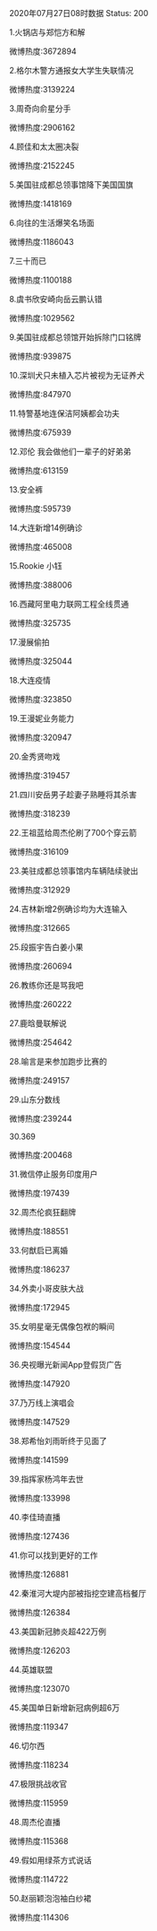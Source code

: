2020年07月27日08时数据
Status: 200

1.火锅店与郑恺方和解

微博热度:3672894

2.格尔木警方通报女大学生失联情况

微博热度:3139224

3.周奇向俞星分手

微博热度:2906162

4.顾佳和太太圈决裂

微博热度:2152245

5.美国驻成都总领事馆降下美国国旗

微博热度:1418169

6.向往的生活爆笑名场面

微博热度:1186043

7.三十而已

微博热度:1100188

8.虞书欣安崎向岳云鹏认错

微博热度:1029562

9.美国驻成都总领馆开始拆除门口铭牌

微博热度:939875

10.深圳犬只未植入芯片被视为无证养犬

微博热度:847970

11.特警基地连保洁阿姨都会功夫

微博热度:675939

12.邓伦 我会做他们一辈子的好弟弟

微博热度:613159

13.安全裤

微博热度:595739

14.大连新增14例确诊

微博热度:465008

15.Rookie 小钰

微博热度:388006

16.西藏阿里电力联网工程全线贯通

微博热度:325735

17.漫展偷拍

微博热度:325044

18.大连疫情

微博热度:323850

19.王漫妮业务能力

微博热度:320947

20.金秀贤吻戏

微博热度:319457

21.四川安岳男子趁妻子熟睡将其杀害

微博热度:318239

22.王祖蓝给周杰伦刷了700个穿云箭

微博热度:316109

23.美驻成都总领事馆内车辆陆续驶出

微博热度:312929

24.吉林新增2例确诊均为大连输入

微博热度:312665

25.段振宇告白姜小果

微博热度:260694

26.教练你还是骂我吧

微博热度:260222

27.鹿晗曼联解说

微博热度:254642

28.喻言是来参加跑步比赛的

微博热度:249157

29.山东分数线

微博热度:239244

30.369

微博热度:200468

31.微信停止服务印度用户

微博热度:197439

32.周杰伦疯狂翻牌

微博热度:188551

33.何猷启已离婚

微博热度:186237

34.外卖小哥皮肤大战

微博热度:172945

35.女明星毫无偶像包袱的瞬间

微博热度:154544

36.央视曝光新闻App登假货广告

微博热度:147920

37.乃万线上演唱会

微博热度:147529

38.郑希怡刘雨昕终于见面了

微博热度:141599

39.指挥家杨鸿年去世

微博热度:133998

40.李佳琦直播

微博热度:127436

41.你可以找到更好的工作

微博热度:126881

42.秦淮河大堤内部被指挖空建高档餐厅

微博热度:126384

43.美国新冠肺炎超422万例

微博热度:126203

44.英雄联盟

微博热度:123070

45.美国单日新增新冠病例超6万

微博热度:119347

46.切尔西

微博热度:118234

47.极限挑战收官

微博热度:115959

48.周杰伦直播

微博热度:115368

49.假如用绿茶方式说话

微博热度:114722

50.赵丽颖泡泡袖白纱裙

微博热度:114306

